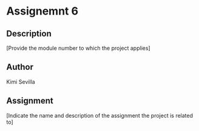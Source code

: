 # Assignemnt 6

## Description

[Provide the module number to which the project applies]

## Author

Kimi Sevilla

## Assignment

[Indicate the name and description of the assignment the project is related to]
